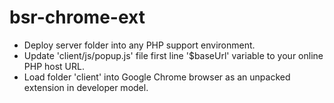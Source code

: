 # bsr-chrome-ext
  + Deploy server folder into any PHP support environment.
  + Update 'client/js/popup.js' file first line '$baseUrl' variable to your online PHP host URL.
  + Load folder 'client' into Google Chrome browser as an unpacked extension in developer model.
